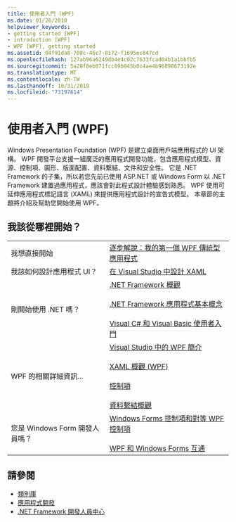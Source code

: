 ```yaml
---
title: 使用者入門 (WPF)
ms.date: 01/26/2018
helpviewer_keywords:
- getting started [WPF]
- introduction [WPF]
- WPF [WPF], getting started
ms.assetid: 04f91da8-708c-46c7-8172-f1695ec847cd
ms.openlocfilehash: 127ab96a6249db4e4c02c7633fcad04b1a1bbfb5
ms.sourcegitcommit: 5a28f8eb071fcc09b045b0c4ae4b96898673192e
ms.translationtype: MT
ms.contentlocale: zh-TW
ms.lasthandoff: 10/31/2019
ms.locfileid: "73197614"
---
```

# <a name="getting-started-wpf"></a>使用者入門 (WPF)
Windows Presentation Foundation (WPF) 是建立桌面用戶端應用程式的 UI 架構。 WPF 開發平台支援一組廣泛的應用程式開發功能，包含應用程式模型、資源、控制項、圖形、版面配置、資料繫結、文件和安全性。 它是 .NET Framework 的子集，所以若您先前已使用 ASP.NET 或 Windows Form 以 .NET Framework 建置過應用程式，應該會對此程式設計體驗感到熟悉。 WPF 使用可延伸應用程式標記語言 (XAML) 來提供應用程式設計的宣告式模型。 本章節的主題將介紹及幫助您開始使用 WPF。  
  
## <a name="where-should-i-start"></a>我該從哪裡開始？  
  
|||  
|-|-|  
|我想直接開始|[逐步解說：我的第一個 WPF 傳統型應用程式](walkthrough-my-first-wpf-desktop-application.md)|  
|我該如何設計應用程式 UI？|[在 Visual Studio 中設計 XAML](/visualstudio/designers/designing-xaml-in-visual-studio)|  
|剛開始使用 .NET 嗎？|[.NET Framework 概觀](../../get-started/overview.md)<br /><br /> [.NET Framework 應用程式基本概念](../../../standard/application-essentials.md)<br /><br /> [Visual C# 和 Visual Basic 使用者入門](/visualstudio/ide/quickstart-visual-basic-console)|  
|WPF 的相關詳細資訊...|[Visual Studio 中的 WPF 簡介](introduction-to-wpf-in-vs.md)<br /><br /> [XAML 概觀 (WPF)](../advanced/xaml-overview-wpf.md)<br /><br /> [控制項](../controls/index.md)<br /><br /> [資料繫結概觀](../data/data-binding-overview.md)|  
|您是 Windows Form 開發人員嗎？|[Windows Forms 控制項和對等 WPF 控制項](../advanced/windows-forms-controls-and-equivalent-wpf-controls.md)<br /><br /> [WPF 和 Windows Forms 互通](../advanced/wpf-and-windows-forms-interoperation.md)|  
  
## <a name="see-also"></a>請參閱

- [類別庫](../class-library-wpf.md)
- [應用程式開發](../app-development/index.md)
- [.NET Framework 開發人員中心](https://www.microsoft.com/net)
